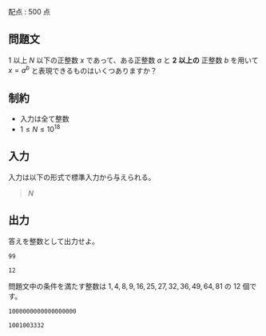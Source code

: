 配点 : $500$ 点

## 問題文

$1$ 以上 $N$ 以下の正整数 $x$ であって、ある正整数 $a$ と **$2$ 以上の** 正整数 $b$ を用いて $x=a^b$ と表現できるものはいくつありますか？

## 制約

- 入力は全て整数
- $1 \le N \le 10^{18}$

## 入力

入力は以下の形式で標準入力から与えられる。

> $N$

## 出力

答えを整数として出力せよ。

```input1
99
```

```output1
12
```

問題文中の条件を満たす整数は $1,4,8,9,16,25,27,32,36,49,64,81$ の $12$ 個です。

```input2
1000000000000000000
```

```output2
1001003332
```